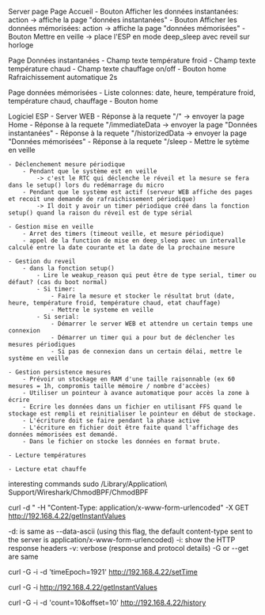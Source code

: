 Server page
Page Accueil
    - Bouton Afficher les données instantanées: action -> affiche la page "données instantanées"
    - Bouton Afficher les données mémorisées: action -> affiche la page "données mémorisées"
    - Bouton Mettre en veille -> place l'ESP en mode deep_sleep avec reveil sur horloge

Page Données instantanées
    - Champ texte température froid
    - Champ texte température chaud
    - Champ texte chauffage on/off
    - Bouton home
    Rafraichissement automatique 2s

Page données mémorisées
    - Liste colonnes: date, heure, température froid, température chaud, chauffage
    - Bouton home 


Logiciel ESP 
    - Server WEB
        - Réponse à la requete "/"
            -> envoyer la page Home
        - Réponse à la requete "/immediateData
            -> envoyer la page "Données instantanées"
        - Réponse à la requete "/historizedData
            -> envoyer la page "Données mémorisées"
        - Réponse à la requete "/sleep
            - Mettre le sytème en veille

    - Déclenchement mesure périodique
        - Pendant que le système est en veille
            -> c'est le RTC qui déclenche le réveil et la mesure se fera dans le setup() lors du redémarrage du micro
        - Pendant que le système est actif (serveur WEB affiche des pages et recoit une demande de rafraichissement périodique)
            -> Il doit y avoir un timer périodique créé dans la fonction setup() quand la raison du réveil est de type sérial

    - Gestion mise en veille
        - Arret des timers (timeout veille, et mesure périodique)
        - appel de la function de mise en deep_sleep avec un intervalle calculé entre la date courante et la date de la prochaine mesure

    - Gestion du reveil
        - dans la fonction setup()
            - Lire le weakup_reason qui peut être de type serial, timer ou défaut? (cas du boot normal)
            - Si timer:
                - Faire la mesure et stocker le résultat brut (date, heure, température froid, température chaud, etat chauffage)
                - Mettre le systeme en veille
            - Si serial:
                - Démarrer le server WEB et attendre un certain temps une connexion
                - Démarrer un timer qui a pour but de déclencher les mesures périodiques
                - Si pas de connexion dans un certain délai, mettre le système en veille

    - Gestion persistence mesures
        - Prévoir un stockage en RAM d'une taille raisonnable (ex 60 mesures = 1h, compromis taille mémoire / nombre d'accèes)
        - Utiliser un pointeur à avance automatique pour accès la zone à écrire
        - Ecrire les données dans un fichier en utilisant FFS quand le stockage est rempli et reinitialiser le pointeur en début de stockage.
        - L'écriture doit se faire pendant la phase active
        - L'écriture en fichier doit être faite quand l'affichage des données mémorisées est demandé.
        - Dans le fichier on stocke les données en format brute.

    - Lecture températures

    - Lecture etat chauffe

interesting commands
sudo /Library/Application\ Support/Wireshark/ChmodBPF/ChmodBPF

curl -d " -H "Content-Type: application/x-www-form-urlencoded"   -X GET http://192.168.4.22/getInstantValues

-d: is same as --data-ascii (using this flag, the default content-type sent to the server is application/x-www-form-urlencoded)
-i: show the HTTP response headers
-v: verbose (response and protocol details)
-G or --get are same

curl -G -i -d 'timeEpoch=1921' http://192.168.4.22/setTime

curl -G -i http://192.168.4.22/getInstantValues

curl -G -i -d 'count=10&offset=10'  http://192.168.4.22/history

